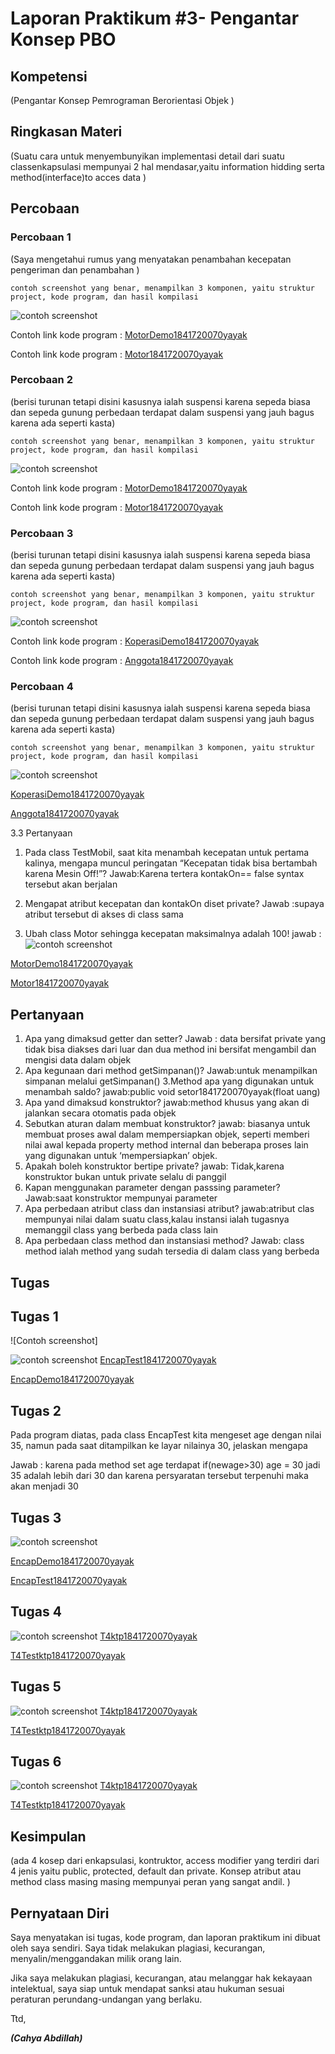 # Laporan Praktikum #3- Pengantar Konsep PBO

## Kompetensi

(Pengantar Konsep Pemrograman Berorientasi Objek )

## Ringkasan Materi

(Suatu cara untuk menyembunyikan implementasi detail dari suatu classenkapsulasi mempunyai 2 hal mendasar,yaitu information hidding serta method(interface)to acces data ) 
## Percobaan

### Percobaan 1

(Saya mengetahui rumus yang menyatakan penambahan kecepatan pengeriman dan penambahan )

`contoh screenshot yang benar, menampilkan 3 komponen, yaitu struktur project, kode program, dan hasil kompilasi`

![contoh screenshot](img/P1,2.PNG )

Contoh link kode program : [MotorDemo1841720070yayak](../../src/3_Enkapsulasi/MotorDemo1841720070yayak.java)

Contoh link kode program : [Motor1841720070yayak](../../src/3_Enkapsulasi/Motor1841720070yayak.java)


### Percobaan 2

(berisi turunan tetapi disini kasusnya ialah suspensi karena sepeda biasa dan sepeda gunung perbedaan terdapat dalam suspensi yang jauh bagus karena ada seperti kasta)

`contoh screenshot yang benar, menampilkan 3 komponen, yaitu struktur project, kode program, dan hasil kompilasi`

![contoh screenshot](img/p2_2.PNG)

Contoh link kode program : [MotorDemo1841720070yayak](../../src/3_Enkapsulasi/MotorDemo1841720070yayak.java)

Contoh link kode program : [Motor1841720070yayak](../../src/3_Enkapsulasi/Motor184172070yayak.java)





### Percobaan 3

(berisi turunan tetapi disini kasusnya ialah suspensi karena sepeda biasa dan sepeda gunung perbedaan terdapat dalam suspensi yang jauh bagus karena ada seperti kasta)

`contoh screenshot yang benar, menampilkan 3 komponen, yaitu struktur project, kode program, dan hasil kompilasi`

![contoh screenshot](img/p3_2.PNG)

Contoh link kode program : [KoperasiDemo1841720070yayak](../../src/3_Enkapsulasi/KoperasiDemo1841720070yayak.java)

Contoh link kode program : [Anggota1841720070yayak](../../src/3_Enkapsulasi/Anggota1841720070yayak.java)


### Percobaan 4

(berisi turunan tetapi disini kasusnya ialah suspensi karena sepeda biasa dan sepeda gunung perbedaan terdapat dalam suspensi yang jauh bagus karena ada seperti kasta)

`contoh screenshot yang benar, menampilkan 3 komponen, yaitu struktur project, kode program, dan hasil kompilasi`

![contoh screenshot](img/p4_2.PNG)

 [KoperasiDemo1841720070yayak](../../src/3_Enkapsulasi/KoperasiDemo1841720070yayak)

[Anggota1841720070yayak](../../src/3_Enkapsulasi/Anggota1841720070yayak.java)


3.3 Pertanyaan
1. Pada class TestMobil, saat kita menambah kecepatan untuk pertama kalinya, mengapa muncul peringatan “Kecepatan tidak bisa bertambah karena Mesin Off!”? 
Jawab:Karena tertera kontakOn== false syntax tersebut akan berjalan

2. Mengapat atribut kecepatan dan kontakOn diset private? 
 Jawab :supaya atribut tersebut di akses di class sama 
3. Ubah class Motor sehingga kecepatan maksimalnya adalah 100!
jawab : 
![contoh screenshot](img/TT.PNG)

[MotorDemo1841720070yayak](../../src/3_Enkapsulasi/MotorDemo1841720070yayak.java)

[Motor1841720070yayak](../../src/3_Enkapsulasi/Motor1841720070yayak.java)

## Pertanyaan

1. Apa yang dimaksud getter dan setter?
  Jawab : data bersifat private yang tidak bisa diakses dari luar dan dua method ini bersifat mengambil dan mengisi data dalam objek
  2. Apa kegunaan dari method getSimpanan()? 
   Jawab:untuk menampilkan simpanan melalui getSimpanan()
  3.Method apa yang digunakan untuk menambah saldo? 
   jawab:public void setor1841720070yayak(float uang)
  4. Apa yand dimaksud konstruktor?
   jawab:method khusus yang akan di jalankan secara otomatis pada objek 
   5. Sebutkan aturan dalam membuat konstruktor?
   jawab: biasanya untuk membuat proses awal dalam mempersiapkan objek, seperti memberi nilai awal kepada property method internal dan beberapa proses lain yang digunakan untuk ‘mempersiapkan’ objek.
  6. Apakah boleh konstruktor bertipe private?
     jawab: Tidak,karena konstruktor bukan untuk private selalu di panggil
  7. Kapan menggunakan parameter dengan passsing parameter?
     Jawab:saat konstruktor mempunyai parameter
  8. Apa perbedaan atribut class dan instansiasi atribut?
      jawab:atribut clas mempunyai nilai dalam suatu class,kalau instansi ialah tugasnya memanggil class yang berbeda pada class lain
  9. Apa perbedaan class method dan instansiasi method?
       Jawab: class method ialah method yang sudah tersedia di dalam  class yang berbeda


## Tugas

## Tugas 1
![Contoh screenshot]




![contoh screenshot](img\t1.PNG)
 [EncapTest1841720070yayak](../../src/3_Enkapsulasi/EncapTest1841720070yayak.java)

 [EncapDemo1841720070yayak](../../src/3_Enkapsulasi/EncapDemo1841720070yayak.java)







## Tugas 2
Pada program diatas, pada class EncapTest kita mengeset age dengan nilai 35, namun pada saat ditampilkan ke layar nilainya 30, jelaskan mengapa

Jawab : karena pada method set age terdapat if(newage>30)
age = 30 jadi 35 adalah lebih dari 30 dan karena persyaratan tersebut terpenuhi maka akan menjadi 30

## Tugas 3
![contoh screenshot](img\T3.PNG)

[EncapDemo1841720070yayak](../../src/3_Enkapsulasi/EncapDemo1841720070yayak.java)

[EncapTest1841720070yayak](../../src/3_Enkapsulasi/EncapTest1841720070yayak.java)



## Tugas 4
![contoh screenshot](img\T4.PNG)
[T4ktp1841720070yayak](../../src/3_Enkapsulasi/T4ktp1841720070yayak.java)

[T4Testktp1841720070yayak](../../src/3_Enkapsulasi/T4Testktp1841720070yayak.java)




## Tugas 5
![contoh screenshot](img\T5.PNG)
[T4ktp1841720070yayak](../../src/3_Enkapsulasi/T4ktp1841720070yayak.java)

[T4Testktp1841720070yayak](../../src/3_Enkapsulasi/T4Testktp1841720070yayak.java)


## Tugas 6

![contoh screenshot](img\T6.PNG)
[T4ktp1841720070yayak](../../src/3_Enkapsulasi/T4ktp1841720070yayak.java)

[T4Testktp1841720070yayak](../../src/3_Enkapsulasi/T4Testktp1841720070yayak.java)
## Kesimpulan

(ada 4 kosep dari enkapsulasi, kontruktor, access modifier yang terdiri dari 4 jenis yaitu public, protected, default dan private. Konsep atribut atau method class masing masing mempunyai peran yang sangat andil. )

## Pernyataan Diri

Saya menyatakan isi tugas, kode program, dan laporan praktikum ini dibuat oleh saya sendiri. Saya tidak melakukan plagiasi, kecurangan, menyalin/menggandakan milik orang lain.

Jika saya melakukan plagiasi, kecurangan, atau melanggar hak kekayaan intelektual, saya siap untuk mendapat sanksi atau hukuman sesuai peraturan perundang-undangan yang berlaku.

Ttd,

***(Cahya Abdillah)***